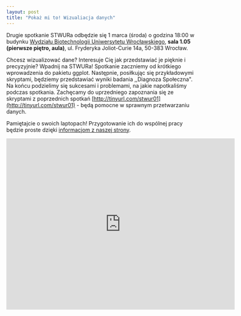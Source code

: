 ```yaml
---
layout: post
title: "Pokaż mi to! Wizualiacja danych"
---
```


Drugie spotkanie STWURa odbędzie się 1 marca (środa) o godzina 18:00 w budynku [Wydziału Biotechnologii Uniwersytetu Wrocławskiego](www.biotech.uni.wroc.pl), **sala 1.05 (pierwsze piętro, aula)**, ul. Fryderyka Joliot-Curie 14a, 50-383 Wrocław.

Chcesz wizualizować dane? Interesuje Cię jak przedstawiać je pięknie i precyzyjnie? Wpadnij na STWURa! Spotkanie zaczniemy od krótkiego wprowadzenia do pakietu ggplot. Następnie, posiłkując się przykładowymi skryptami, będziemy przedstawiać wyniki badania ,,Diagnoza Społeczna". Na końcu podzielimy się sukcesami i problemami, na jakie napotkaliśmy podczas spotkania. Zachęcamy do uprzedniego zapoznania się ze skryptami z poprzednich spotkań [http://tinyurl.com/stwur01](http://tinyurl.com/stwur01) - będą pomocne w sprawnym przetwarzaniu danych.

Pamiętajcie o swoich laptopach! Przygotowanie ich do wspólnej pracy będzie proste dzięki [informacjom z naszej strony](https://stwur.github.io/STWUR//articles/przygotowania/).

<div class="icontain">
  <iframe src="https://www.google.com/maps/embed?pb=!1m18!1m12!1m3!1d2504.81336504207!2d17.05112095135786!3d51.11190354726343!2m3!1f0!2f0!3f0!3m2!1i1024!2i768!4f13.1!3m3!1m2!1s0x470fe9d431a65883%3A0xfb9b19e68108ab85!2sWydzia%C5%82+Biotechnologii+Uniwersytetu+Wroc%C5%82awskiego!5e0!3m2!1spl!2spl!4v1484132181053" width="600" height="450" frameborder="0" style="border:0" allowfullscreen></iframe>
</div>
